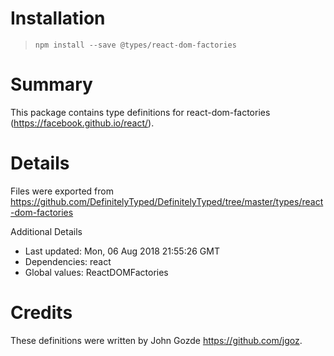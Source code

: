 # Installation
> `npm install --save @types/react-dom-factories`

# Summary
This package contains type definitions for react-dom-factories (https://facebook.github.io/react/).

# Details
Files were exported from https://github.com/DefinitelyTyped/DefinitelyTyped/tree/master/types/react-dom-factories

Additional Details
 * Last updated: Mon, 06 Aug 2018 21:55:26 GMT
 * Dependencies: react
 * Global values: ReactDOMFactories

# Credits
These definitions were written by John Gozde <https://github.com/jgoz>.
